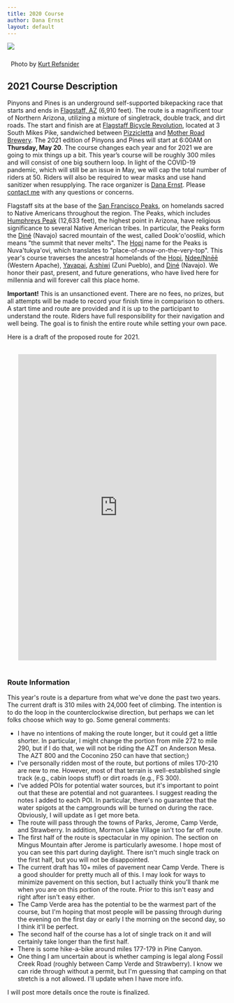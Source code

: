 ```yaml
---
title: 2020 Course
author: Dana Ernst
layout: default
---
```


<img src="{{ site.baseurl }}/images/CinderCones-Refsnider.jpg" class="img-responsive img-rounded" img style="margin-bottom: 10px" />

<i class="fas fa-camera fa-lg"></i>&nbsp; Photo by <a href="https://www.ultramtb.net/about-kurt-refsnider.html#/" target="_blank">Kurt Refsnider</a>

## 2021 Course Description

<!-- <div class="alert alert-info" role="alert">
<strong>Important!</strong> The course for the 2021 edition of Pinyons and Pines coming soon!
</div> -->

Pinyons and Pines is an underground self-supported bikepacking race that starts and ends in [Flagstaff, AZ](https://en.wikipedia.org/wiki/Flagstaff,_Arizona) (6,910 feet). The route is a magnificent tour of Northern Arizona, utilizing a mixture of singletrack, double track, and dirt roads.  The start and finish are at [Flagstaff Bicycle Revolution](http://flagbikerev.com), located at 3 South Mikes Pike, sandwiched between [Pizzicletta](http://www.pizzicletta.com) and [Mother Road Brewery](https://www.motherroadbeer.com). The 2021 edition of Pinyons and Pines will start at 6:00AM on **Thursday, May 20**. The course changes each year and for 2021 we are going to mix things up a bit. This year’s course will be roughly 300 miles and will consist of one big southern loop. In light of the COVID-19 pandemic, which will still be an issue in May, we will cap the total number of riders at 50. Riders will also be required to wear masks and use hand sanitizer when resupplying. The race organizer is [Dana Ernst](http://danaernst.com). Please [contact me](mailto:ernst.tribe@gmail.com) with any questions or concerns.

Flagstaff sits at the base of the [San Francisco Peaks](https://en.wikipedia.org/wiki/San_Francisco_Peaks), on homelands sacred to Native Americans throughout the region.  The Peaks, which includes [Humphreys Peak](https://en.wikipedia.org/wiki/Humphreys_Peak) (12,633 feet), the highest point in Arizona, have religious significance to several Native American tribes. In particular, the Peaks form the [Diné](https://en.wikipedia.org/wiki/Navajo) (Navajo) sacred mountain of the west, called Dook'o'oosłííd, which means "the summit that never melts". The [Hopi](https://en.wikipedia.org/wiki/Hopi) name for the Peaks is Nuva'tukya'ovi, which translates to "place-of-snow-on-the-very-top".  This year's course traverses the ancestral homelands of the [Hopi](https://en.wikipedia.org/wiki/Hopi), [Ndee/Nnēē](https://en.wikipedia.org/wiki/Western_Apache_people) (Western Apache), [Yavapai](https://en.wikipedia.org/wiki/Yavapai), [A:shiwi](https://en.wikipedia.org/wiki/Zuni_people) (Zuni Pueblo), and [Diné](https://en.wikipedia.org/wiki/Navajo) (Navajo). We honor their past, present, and future generations, who have lived here for millennia and will forever call this place home.

**Important!** This is an unsanctioned event. There are no fees, no prizes, but all attempts will be made to record your finish time in comparison to others. A start time and route are provided and it is up to the participant to understand the route. Riders have full responsibility for their navigation and well being. The goal is to finish the entire route while setting your own pace.

Here is a draft of the proposed route for 2021.

<br>

<center>
<iframe src="https://ridewithgps.com/embeds?type=route&id=34815265&sampleGraph=true" style="width: 1px; min-width: 90%; height: 700px; border: none;" scrolling="no"></iframe>
</center>

<br>

### Route Information

This year's route is a departure from what we've done the past two years. The current draft is 310 miles with 24,000 feet of climbing. The intention is to do the loop in the counterclockwise direction, but perhaps we can let folks choose which way to go.  Some general comments:

- I have no intentions of making the route longer, but it could get a little shorter. In particular, I might change the portion from mile 272 to mile 290, but if I do that, we will not be riding the AZT on Anderson Mesa. The AZT 800 and the Coconino 250 can have that section;)
- I've personally ridden most of the route, but portions of miles 170-210 are new to me.  However, most of that terrain is well-established single track (e.g., cabin loops stuff) or dirt roads (e.g., FS 300).
- I've added POIs for potential water sources, but it's important to point out that these are potential and not guarantees.  I suggest reading the notes I added to each POI. In particular, there's no guarantee that the water spigots at the campgrounds will be turned on during the race.  Obviously, I will update as I get more beta.
- The route will pass through the towns of Parks, Jerome, Camp Verde, and Strawberry.  In addition, Mormon Lake Village isn't too far off route.
- The first half of the route is spectacular in my opinion.  The section on Mingus Mountain after Jerome is particularly awesome.  I hope most of you can see this part during daylight. There isn't much single track on the first half, but you will not be disappointed.
- The current draft has 10+ miles of pavement near Camp Verde.  There is a good shoulder for pretty much all of this. I may look for ways to minimize pavement on this section, but I actually think you'll thank me when you are on this portion of the route. Prior to this isn't easy and right after isn't easy either.
- The Camp Verde area has the potential to be the warmest part of the course, but I'm hoping that most people will be passing through during the evening on the first day or early I the morning on the second day, so I think it'll be perfect.
- The second half of the course has a lot of single track on it and will certainly take longer than the first half.
- There is some hike-a-bike around miles 177-179 in Pine Canyon.
- One thing I am uncertain about is whether camping is legal along Fossil Creek Road (roughly between Camp Verde and Strawberry). I know we can ride through without a permit, but I'm guessing that camping on that stretch is a not allowed.  I'll update when I have more info.

I will post more details once the route is finalized.
